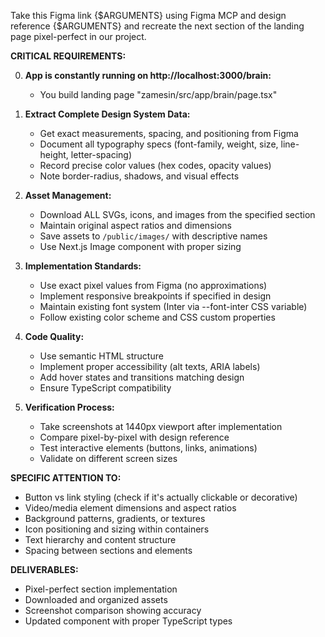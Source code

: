 Take this Figma link {$ARGUMENTS} using Figma MCP and design reference {$ARGUMENTS} and recreate the next section of the landing page pixel-perfect in our project.

**CRITICAL REQUIREMENTS:**

0. **App is constantly running on http://localhost:3000/brain:**
    - You build landing page "zamesin/src/app/brain/page.tsx"

1. **Extract Complete Design System Data:**
    - Get exact measurements, spacing, and positioning from Figma
    - Document all typography specs (font-family, weight, size, line-height, letter-spacing)
    - Record precise color values (hex codes, opacity values)
    - Note border-radius, shadows, and visual effects
2. **Asset Management:**
    - Download ALL SVGs, icons, and images from the specified section
    - Maintain original aspect ratios and dimensions
    - Save assets to `/public/images/` with descriptive names
    - Use Next.js Image component with proper sizing
3. **Implementation Standards:**
    - Use exact pixel values from Figma (no approximations)
    - Implement responsive breakpoints if specified in design
    - Maintain existing font system (Inter via --font-inter CSS variable)
    - Follow existing color scheme and CSS custom properties
4. **Code Quality:**
    - Use semantic HTML structure
    - Implement proper accessibility (alt texts, ARIA labels)
    - Add hover states and transitions matching design
    - Ensure TypeScript compatibility
5. **Verification Process:**
    - Take screenshots at 1440px viewport after implementation
    - Compare pixel-by-pixel with design reference
    - Test interactive elements (buttons, links, animations)
    - Validate on different screen sizes

**SPECIFIC ATTENTION TO:**

- Button vs link styling (check if it's actually clickable or decorative)
- Video/media element dimensions and aspect ratios
- Background patterns, gradients, or textures
- Icon positioning and sizing within containers
- Text hierarchy and content structure
- Spacing between sections and elements

**DELIVERABLES:**

- Pixel-perfect section implementation
- Downloaded and organized assets
- Screenshot comparison showing accuracy
- Updated component with proper TypeScript types